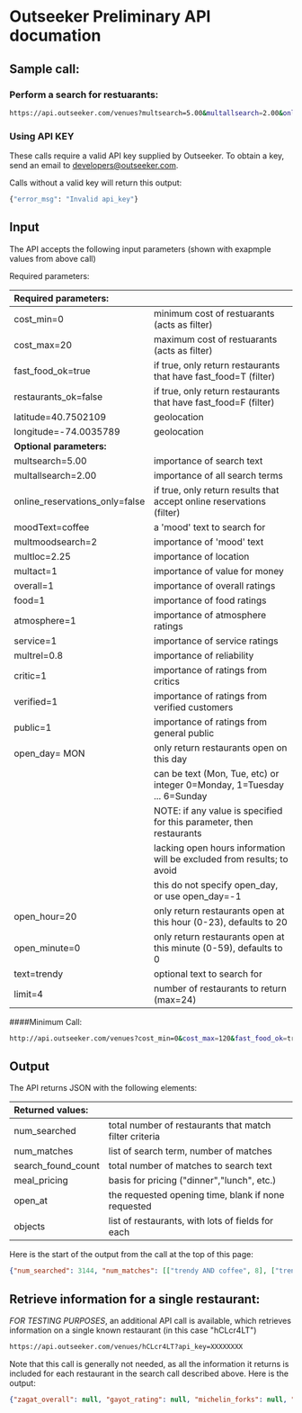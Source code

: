 # Outseeker Preliminary API documation


## Sample call:

### Perform a search for restuarants:
```sh
https://api.outseeker.com/venues?multsearch=5.00&multallsearch=2.00&online_reservations_only=false&moodText=coffee&multmoodsearch=2&cost_min=0&cost_max=20&fast_food_ok=true&restaurants_ok=false&multloc=2.25&multact=1&overall=1&food=1&atmosphere=1&service=1&multrel=0.8&critic=1&verified=1&public=1&latitude=40.7502109&longitude=-74.0035789&open_day=MON&text=trendy&api_key=XXXXXXXX
```



### Using API KEY

These calls require a valid API key supplied by Outseeker.  To obtain a key, send an email to [developers@outseeker.com](mailto:developers@outseeker.com).

Calls without a valid key will return this output:

```sh
{"error_msg": "Invalid api_key"}
```

## Input

The API accepts the following input parameters (shown with exapmple values from above call)

Required parameters:



|  **Required parameters:** |                                                                 |
|:-----------------------|-----------------------------------------------------------------|
| cost_min=0            | minimum cost of restuarants (acts as filter)                    |
| cost_max=20           | maximum cost of restuarants (acts as filter)                    |
| fast\_food\_ok=true     | if true, only return restaurants that have fast_food=T (filter) |
| restaurants_ok=false  | if true, only return restaurants that have fast_food=F (filter) |
| latitude=40.7502109   | geolocation                                                     |
| longitude=-74.0035789 | geolocation                                                     |
|**Optional parameters:**||
|multsearch=5.00|importance of search text|
|multallsearch=2.00|importance of all search terms|
|online\_reservations_only=false|if true, only return results that accept online reservations (filter)|
|moodText=coffee|a 'mood' text to search for|
|multmoodsearch=2|importance of 'mood' text|
|multloc=2.25|importance of location|
|multact=1|importance of value for money|
|overall=1|importance of overall ratings|
|food=1|importance of food ratings|
|atmosphere=1|importance of atmosphere ratings|
|service=1|importance of service ratings|
|multrel=0.8|importance of reliability|
|critic=1|importance of ratings from critics|
|verified=1|importance of ratings from verified customers|
|public=1|importance of ratings from general public|
|open_day= MON|only return restaurants open on this day|
||can be text (Mon, Tue, etc) or integer  0=Monday, 1=Tuesday ... 6=Sunday|
||NOTE: if any value is specified for this parameter, then restaurants|
||lacking open hours information will be excluded from results; to avoid|
||this do not specify open_day, or use open_day=-1|
|open_hour=20            |only return restaurants open at this hour (0-23), defaults to 20|
|open_minute=0           |only return restaurants open at this minute (0-59), defaults to 0|
|text=trendy|optional text to search for|
|limit=4|number of restaurants to return (max=24)|

####Minimum Call:

```sh
http://api.outseeker.com/venues?cost_min=0&cost_max=120&fast_food_ok=true&restaurants_ok=true&latitude=40.7502109&longitude=-74.0035789&api_key=XXXXXXXX
```


## Output

The API returns JSON with the following elements:

|  Returned values: |                                                                 |
|:-----------------------|-----------------------------------------------------------------|
|num_searched				    | total number of restaurants that match filter criteria|
|num_matches				    	| list of search term, number of matches|
|search\_found\_count			    | total number of matches to search text|
|meal_pricing						| basis for pricing ("dinner","lunch", etc.)|
| open_at|the requested opening time, blank if none requested|
|objects				           	| list of restaurants, with lots of fields for each |


Here is the start of the output from the call at the top of this page:

```json
{"num_searched": 3144, "num_matches": [["trendy AND coffee", 8], ["trendy", 17], ["coffee", 817], ["trendy OR coffee", 826]], "search_found_count": 17, "open_at": "MON 20:00","meal_pricing": "dinner", "objects": [{"suitability_grade": 67.0, "reliable_value_grade": 71.0, "michelin_forks": null, "owner_description": "The Roast Boast: Seasonal Veggies & Greens, good-for-you grains & perfect pastas. Marinated Meats Rotisserie-Roasted to perfection, one bowl at a time.", "open_table_id": null, "cost_scaled": 95.0, "michelin_stars": null, "open_table_ambiance": null, "outseeker_overall_grade": 55.0, "gayot_rating": null, "detail_image_url": "http://detail.images.outseeker.com/roast-kitchen.com.png/roast-kitchen.com.png", "address_street": "740 7th Ave", "distance_scaled": 4.0, "zagat_decor": 12.0, "michelin_description": null, "address_postal_code": "10019", "fast_quick": true, "outseeker_cuisine": "Salad|New American|Juice Bar|Smoothies", "google_description": "Updated health-conscious fast-food counter creating bowls & wraps with grilled meats & add-ins.", "comb_pos_badge_text": "Closer Distance", "cost_grade": 40.0, "zagat_description": "This \"busy\" health-food chain offers customizable hot and cold salads featuring a slew of trendy, upmarket ingredients (quinoa, kale), as well as your choice of fish, meat or roasted veggies (and \"watching the prep is fun\"); though service is \"not so friendly\", not many linger since the counter setups are geared toward takeout.", "longitude": -73.984018000000006, "latitude": 40.760474000000002, "zagat_food": 21.0, "website_url": "http://www.roast-kitchen.com", "open_table_food": null, "search_grade": 93.0, "OpenTable_description": null, "yelp_rating": 3.0, "resy_web_link": null, "hours": {"Wed": "7:00am-11:00pm", "Sun": "7:00am-10:00pm", "Thu": "7:00am-11:00pm", "Tue": "7:00am-11:00pm", "Mon": "7:00am-11:00pm", "Fri": "7:00am-11:00pm", "Sat": "7:00am-11:00pm"}, "phone": "212-399-9100", "outseeker_atmosphere_grade": 59.0, "michelin_bib_gourmand": null, "final_grade": 97.0, "open_table_overall": null, "open_table_service": null, "priority_grade": 0.0, "gayot_description": null, "raw_grade": 67.0, "outseeker_food_grade": 46.0, "distance": 1.2447572862920768, "address_city": "New York, NY", "google_PeopleTalkAbout_description": null, "value_grade": 39.0, "name": "Roast Kitchen", "comb_neg_badge_text": "More Expensive|Lower Value for Money", "zagat_service": 15.0, "pred_badge_combined_text": "Most favorable: Zagat Food;     Least favorable: Yelp, Zagat Service;     Ratings from: Yelp, Zagat", "reliability_grade": 79.0, "zagat_url": "http://roast-kitchen-new-york1", "distance_grade": 95.0, "outseeker_rank": 4, "cost": 18, "image_url": "http://images.outseeker.com/roast-kitchen.com.jpg", "ratings_from": "Yelp|Zagat", "outseeker_service_grade": 37.0, "_id": "kud1eaNE"}, {"suitability_grade": 41.0, "reliable_value_grade": 13.0, "michelin_forks": null, "owner_description": null, "open_table_id": null, "cost_scaled": 70.0, "michelin_stars": null, "open_table_ambiance": null, "outseeker_overall_grade": 26.0, "gayot_rating": null, "detail_image_url": "http://detail.images.outseeker.com/nan.png/nan.png", "address_street": "708 3rd Ave", "distance_scaled": 5.0, "zagat_decor": null, "michelin_description": null, "address_postal_code": "10017", "fast_quick": true, "outseeker_cuisine": "Italian|Fast Food", "google_description": null, "comb_pos_badge_text": "Closer Distance", "cost_grade": 79.0, "zagat_description": null, "longitude": -73.973244999999991, "latitude": 40.752512000000003, "zagat_food": null, "website_url": "http://nan", "open_table_food": null, "search_grade": 92.0, "OpenTable_description": null, "yelp_rating": 2.0, "resy_web_link": null, "hours": {"Wed": "10:00am-10:00pm", "Sun": "10:00am-10:00pm", "Thu": "10:00am-10:00pm", "Tue": "10:00am-10:00pm", "Mon": "10:00am-10:00pm", "Fri": "10:00am-10:00pm", "Sat": "10:00am-10:00pm"}, "phone": "212-557-2782", "outseeker_atmosphere_grade": 67.0, "michelin_bib_gourmand": null, "final_grade": 96.0, "open_table_overall": null, "open_table_service": null, "priority_grade": 0.0, "gayot_description": null, "raw_grade": 41.0, "outseeker_food_grade": null, "distance": 1.5948631279186372, "address_city": "New York, NY", "google_PeopleTalkAbout_description": null, "value_grade": 45.0, "name": "Hello Pasta", "comb_neg_badge_text": "Lower Overall Ratings", "zagat_service": null, "pred_badge_combined_text": "Least favorable: Yelp;     Ratings from: Yelp", "reliability_grade": 18.0, "zagat_url": "http://nan", "distance_grade": 92.0, "outseeker_rank": 7, "cost": 13, "image_url": "http://images.outseeker.com/nan.jpg", "ratings_from": "Yelp", "outseeker_service_grade": null, "_id": "wc3lvSfh"},...
```

## Retrieve information for a single restaurant:

*FOR TESTING PURPOSES*, an additional API call is available, which retrieves information on a single known restaurant (in this case "hCLcr4LT")

```sh
https://api.outseeker.com/venues/hCLcr4LT?api_key=XXXXXXXX
```

Note that this call is generally not needed, as all the information it returns is included for each restaurant in the search call described above.  Here is the output:

```json
{"zagat_overall": null, "gayot_rating": null, "michelin_forks": null, "open_table_ambiance": null, "zagat_description": "The \"savory\" Taiwanese steamed buns are \"seriously delicious\" at Eddie Huang's East Villager, whose \"fast-food vibe\" gets a boost from \"blaring hip-hop music\"; despite \"teenage\" service and \"no decor to speak of\", \"cheap\" checks keep its \"college\" crowd content.", "open_table_id": null, "cost": 17, "longitude": -73.985791000000006, "owner_description": null, "OpenTable_description": null, "detail_image_url": "http://detail.images.outseeker.com/baohausnyc.com.png/baohausnyc.com.png", "address_street": "238 E. 14th St.", "zagat_decor": 14.0, "michelin_description": null, "google_description": "Savory Taiwanese steamed buns are the specialty of this bare-bones East Village eatery.", "open_table_service": null, "latitude": 40.732385999999998, "zagat_food": 23.0, "website_url": "http://www.baohausnyc.com", "open_table_food": null, "yelp_rating": 3.5, "phone": "646-669-8889", "michelin_bib_gourmand": null, "open_table_overall": null, "gayot_description": "Baohaus, an East Village eatery from Eddie and Evan Huang, serves up gua bao, or something like a Taiwanese burger. Wrapped in an Asian bun, the gua bao come in several different varieties, including the Haus Bao (braised beef cheek) and Chairman Bao (ultra-tender Niman Ranch pork belly).", "address_city": "New York, New York", "google_PeopleTalkAbout_description": null, "name": "Baohaus", "zagat_service": 16.0, "zagat_url": "baohaus-new-york", "address_postal_code": "10003", "image_url": "http://images.outseeker.com/baohausnyc.com.jpg", "_id": "hCLcr4LT", "michelin_stars": null}

```


